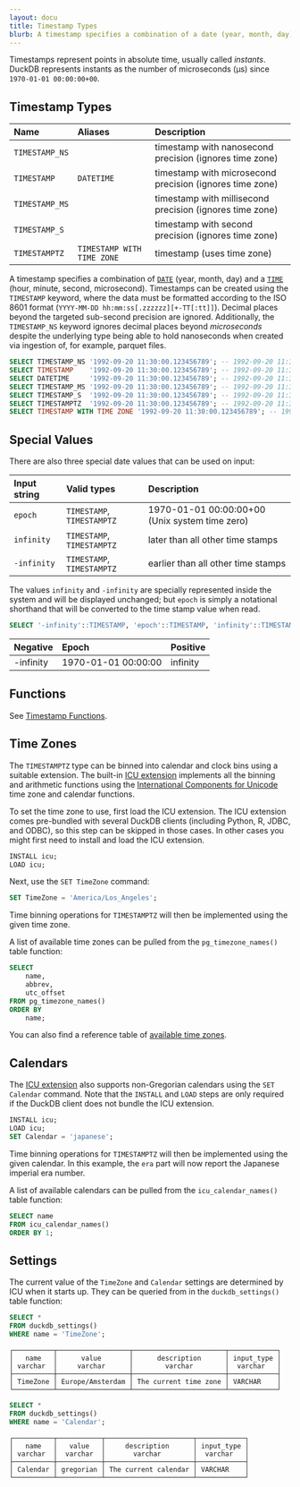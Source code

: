 ```yaml
---
layout: docu
title: Timestamp Types
blurb: A timestamp specifies a combination of a date (year, month, day) and a time (hour, minute, second, microsecond).
---
```


Timestamps represent points in absolute time, usually called *instants*.
DuckDB represents instants as the number of microseconds (µs) since `1970-01-01 00:00:00+00`.

## Timestamp Types

| Name | Aliases | Description |
|:---|:---|:---|
| `TIMESTAMP_NS` |                            | timestamp with nanosecond precision (ignores time zone)  |
| `TIMESTAMP`    | `DATETIME`                 | timestamp with microsecond precision (ignores time zone) |
| `TIMESTAMP_MS` |                            | timestamp with millisecond precision (ignores time zone) |
| `TIMESTAMP_S`  |                            | timestamp with second precision (ignores time zone)      |
| `TIMESTAMPTZ`  | `TIMESTAMP WITH TIME ZONE` | timestamp (uses time zone)                               |

A timestamp specifies a combination of [`DATE`](date) (year, month, day) and a [`TIME`](time) (hour, minute, second, microsecond). Timestamps can be created using the `TIMESTAMP` keyword, where the data must be formatted according to the ISO 8601 format (`YYYY-MM-DD hh:mm:ss[.zzzzzz][+-TT[:tt]]`). Decimal places beyond the targeted sub-second precision are ignored. Additionally, the `TIMESTAMP_NS` keyword ignores decimal places beyond _microseconds_ despite the underlying type being able to hold nanoseconds when created via ingestion of, for example, parquet files.

```sql
SELECT TIMESTAMP_NS '1992-09-20 11:30:00.123456789'; -- 1992-09-20 11:30:00.123456
SELECT TIMESTAMP    '1992-09-20 11:30:00.123456789'; -- 1992-09-20 11:30:00.123456
SELECT DATETIME     '1992-09-20 11:30:00.123456789'; -- 1992-09-20 11:30:00.123456
SELECT TIMESTAMP_MS '1992-09-20 11:30:00.123456789'; -- 1992-09-20 11:30:00.123
SELECT TIMESTAMP_S  '1992-09-20 11:30:00.123456789'; -- 1992-09-20 11:30:00
SELECT TIMESTAMPTZ  '1992-09-20 11:30:00.123456789'; -- 1992-09-20 11:30:00.123456+00
SELECT TIMESTAMP WITH TIME ZONE '1992-09-20 11:30:00.123456789'; -- 1992-09-20 11:30:00.123456+00
```

## Special Values

There are also three special date values that can be used on input:

<div class="narrow_table"></div>

| Input string | Valid types                | Description                                    |
|:-------------|:---------------------------|:-----------------------------------------------|
| `epoch`      | `TIMESTAMP`, `TIMESTAMPTZ` | 1970-01-01 00:00:00+00 (Unix system time zero) |
| `infinity`   | `TIMESTAMP`, `TIMESTAMPTZ` | later than all other time stamps               |
| `-infinity`  | `TIMESTAMP`, `TIMESTAMPTZ` | earlier than all other time stamps             |

The values `infinity` and `-infinity` are specially represented inside the system and will be displayed unchanged; 
but `epoch` is simply a notational shorthand that will be converted to the time stamp value when read.

```sql
SELECT '-infinity'::TIMESTAMP, 'epoch'::TIMESTAMP, 'infinity'::TIMESTAMP;
```

<div class="narrow_table"></div>

| Negative  | Epoch               | Positive |
|:----------|:--------------------|:---------|
| -infinity | 1970-01-01 00:00:00 | infinity |

## Functions

See [Timestamp Functions](../../sql/functions/timestamp).

## Time Zones

The `TIMESTAMPTZ` type can be binned into calendar and clock bins using a suitable extension.
The built-in [ICU extension](../../extensions/icu) implements all the binning and arithmetic functions using the
[International Components for Unicode](https://icu.unicode.org) time zone and calendar functions.

To set the time zone to use, first load the ICU extension. The ICU extension comes pre-bundled with several DuckDB clients (including Python, R, JDBC, and ODBC), so this step can be skipped in those cases. In other cases you might first need to install and load the ICU extension.

```sql
INSTALL icu;
LOAD icu;
```

Next, use the `SET TimeZone` command:

```sql
SET TimeZone = 'America/Los_Angeles';
```

Time binning operations for `TIMESTAMPTZ` will then be implemented using the given time zone.

A list of available time zones can be pulled from the `pg_timezone_names()` table function:

```sql
SELECT 
    name,
    abbrev,
    utc_offset 
FROM pg_timezone_names() 
ORDER BY 
    name;
```

You can also find a reference table of [available time zones](../../sql/data_types/timezones).

## Calendars

The [ICU extension](../../extensions/icu) also supports non-Gregorian calendars using the `SET Calendar` command.
Note that the `INSTALL` and `LOAD` steps are only required if the DuckDB client does not bundle the ICU extension.

```sql
INSTALL icu;
LOAD icu;
SET Calendar = 'japanese';
```

Time binning operations for `TIMESTAMPTZ` will then be implemented using the given calendar.
In this example, the `era` part will now report the Japanese imperial era number.

A list of available calendars can be pulled from the `icu_calendar_names()` table function:

```sql
SELECT name
FROM icu_calendar_names()
ORDER BY 1;
```

## Settings

The current value of the `TimeZone` and `Calendar` settings are determined by ICU when it starts up.
They can be queried from in the `duckdb_settings()` table function:

```sql
SELECT *
FROM duckdb_settings()
WHERE name = 'TimeZone';
```
```text
┌──────────┬──────────────────┬───────────────────────┬────────────┐
│   name   │      value       │      description      │ input_type │
│ varchar  │     varchar      │        varchar        │  varchar   │
├──────────┼──────────────────┼───────────────────────┼────────────┤
│ TimeZone │ Europe/Amsterdam │ The current time zone │ VARCHAR    │
└──────────┴──────────────────┴───────────────────────┴────────────┘
```
```sql
SELECT *
FROM duckdb_settings()
WHERE name = 'Calendar';
```
```text
┌──────────┬───────────┬──────────────────────┬────────────┐
│   name   │   value   │     description      │ input_type │
│ varchar  │  varchar  │       varchar        │  varchar   │
├──────────┼───────────┼──────────────────────┼────────────┤
│ Calendar │ gregorian │ The current calendar │ VARCHAR    │
└──────────┴───────────┴──────────────────────┴────────────┘
```
